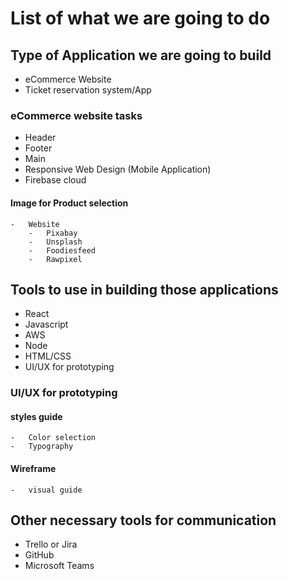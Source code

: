 # List of what we are going to do

## Type of Application we are going to build
-   eCommerce Website
-   Ticket reservation system/App

### eCommerce website tasks
-   Header
-   Footer
-   Main
-   Responsive Web Design (Mobile Application)
-   Firebase cloud

#### Image for Product selection
    -   Website
        -   Pixabay
        -   Unsplash
        -   Foodiesfeed
        -   Rawpixel





## Tools to use in building those applications
-   React
-   Javascript
-   AWS
-   Node
-   HTML/CSS
-   UI/UX for prototyping


###  UI/UX for prototyping

#### styles guide
    -   Color selection
    -   Typography 

#### Wireframe
    -   visual guide

## Other necessary tools for communication
-   Trello or Jira
-   GitHub  
-   Microsoft Teams